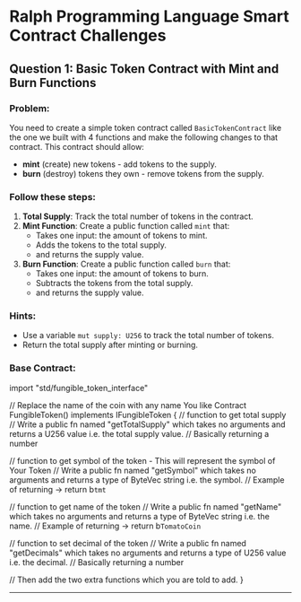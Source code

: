# Ralph Programming Language Smart Contract Challenges

## Question 1: Basic Token Contract with Mint and Burn Functions

### Problem:

You need to create a simple token contract called `BasicTokenContract` like the one we built with 4 functions and make the following changes to that contract. This contract should allow:

- **mint** (create) new tokens - add tokens to the supply.
- **burn** (destroy) tokens they own - remove tokens from the supply.

### Follow these steps:

1. **Total Supply**: Track the total number of tokens in the contract.
2. **Mint Function**: Create a public function called `mint` that:
   - Takes one input: the amount of tokens to mint.
   - Adds the tokens to the total supply.
   - and returns the supply value.
3. **Burn Function**: Create a public function called `burn` that:
   - Takes one input: the amount of tokens to burn.
   - Subtracts the tokens from the total supply.
   - and returns the supply value.

### Hints:

- Use a variable `mut supply: U256` to track the total number of tokens.
- Return the total supply after minting or burning.

### Base Contract:

import "std/fungible_token_interface"

// Replace the name of the coin with any name You like 
Contract FungibleToken() implements IFungibleToken {
  // function to get total supply
  // Write a public fn named "getTotalSupply" which takes no arguments and returns a U256 value i.e. the total supply value.
  // Basically returning a number

  // function to get symbol of the token - This will represent the symbol of Your Token
  // Write a public fn named "getSymbol" which takes no arguments and returns a type of ByteVec string i.e. the symbol.
  // Example of returning -> return b`tmt`

  // function to get name of the token
  // Write a public fn named "getName" which takes no arguments and returns a type of ByteVec string i.e. the name.
  // Example of returning -> return b`TomatoCoin`

  // function to set decimal of the token
  // Write a public fn named "getDecimals" which takes no arguments and returns a type of U256 value i.e. the decimal.
  // Basically returning a number

  // Then add the two extra functions which you are told to add.
}


---------------------------------------------------------------------------------------------------------
